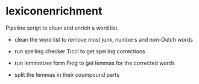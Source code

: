 # lexiconenrichment

Pipeline script to clean and enrich a word list.

- clean the word list to remove most junk, numbers and non-Dutch words

- run spelling checker Ticcl to get spelling corrections  
- run lemmatizer form Frog to get lemmas for the corrected words
- split the lemmas in their coumpound parts


